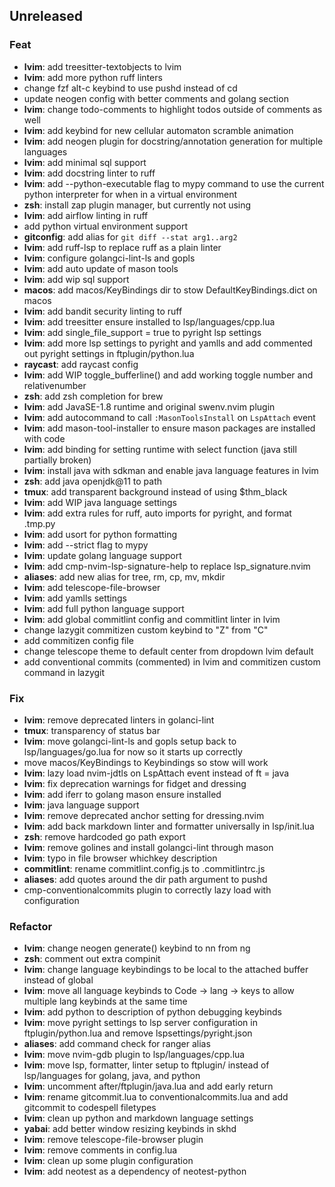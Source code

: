 ## Unreleased

### Feat

- **lvim**: add treesitter-textobjects to lvim
- **lvim**: add more python ruff linters
- change fzf alt-c keybind to use pushd instead of cd
- update neogen config with better comments and golang section
- **lvim**: change todo-comments to highlight todos outside of comments as well
- **lvim**: add keybind for new cellular automaton scramble animation
- **lvim**: add neogen plugin for docstring/annotation generation for multiple languages
- **lvim**: add minimal sql support
- **lvim**: add docstring linter to ruff
- **lvim**: add --python-executable flag to mypy command to use the current python interpreter for when in a virtual environment
- **zsh**: install zap plugin manager, but currently not using
- **lvim**: add airflow linting in ruff
- add python virtual environment support
- **gitconfig**: add alias for `git diff --stat arg1..arg2`
- **lvim**: add ruff-lsp to replace ruff as a plain linter
- **lvim**: configure golangci-lint-ls and gopls
- **lvim**: add auto update of mason tools
- **lvim**: add wip sql support
- **macos**: add macos/KeyBindings dir to stow DefaultKeyBindings.dict on macos
- **lvim**: add bandit security linting to ruff
- **lvim**: add treesitter ensure installed to lsp/languages/cpp.lua
- **lvim**: add single_file_support = true to pyright lsp settings
- **lvim**: add more lsp settings to pyright and yamlls and add commented out pyright settings in ftplugin/python.lua
- **raycast**: add raycast config
- **lvim**: add WIP toggle_bufferline() and add working toggle number and relativenumber
- **zsh**: add zsh completion for brew
- **lvim**: add JavaSE-1.8 runtime and original swenv.nvim plugin
- **lvim**: add autocommand to call `:MasonToolsInstall` on `LspAttach` event
- **lvim**: add mason-tool-installer to ensure mason packages are installed with code
- **lvim**: add binding for setting runtime with select function (java still partially broken)
- **lvim**: install java with sdkman and enable java language features in lvim
- **zsh**: add java openjdk@11 to path
- **tmux**: add transparent background instead of using $thm_black
- **lvim**: add WIP java language settings
- **lvim**: add extra rules for ruff, auto imports for pyright, and format .tmp.py
- **lvim**: add usort for python formatting
- **lvim**: add --strict flag to mypy
- **lvim**: update golang language support
- **lvim**: add cmp-nvim-lsp-signature-help to replace lsp_signature.nvim
- **aliases**: add new alias for tree, rm, cp, mv, mkdir
- **lvim**: add telescope-file-browser
- **lvim**: add yamlls settings
- **lvim**: add full python language support
- **lvim**: add global commitlint config and commitlint linter in lvim
- change lazygit commitizen custom keybind to "Z" from "C"
- add commitizen config file
- change telescope theme to default center from dropdown lvim default
- add conventional commits (commented) in lvim and commitizen custom command in lazygit

### Fix

- **lvim**: remove deprecated linters in golanci-lint
- **tmux**: transparency of status bar
- **lvim**: move golangci-lint-ls and gopls setup back to lsp/languages/go.lua for now so it starts up correctly
- move macos/KeyBindings to Keybindings so stow will work
- **lvim**: lazy load nvim-jdtls on LspAttach event instead of ft = java
- **lvim**: fix deprecation warnings for fidget and dressing
- **lvim**: add iferr to golang mason ensure installed
- **lvim**: java language support
- **lvim**: remove deprecated anchor setting for dressing.nvim
- **lvim**: add back markdown linter and formatter universally in lsp/init.lua
- **zsh**: remove hardcoded go path export
- **lvim**: remove golines and install golangci-lint through mason
- **lvim**: typo in file browser whichkey description
- **commitlint**: rename commitlint.config.js to .commitlintrc.js
- **aliases**: add quotes around the dir path argument to pushd
- cmp-conventionalcommits plugin to correctly lazy load with configuration

### Refactor

- **lvim**: change neogen generate() keybind to nn from ng
- **zsh**: comment out extra compinit
- **lvim**: change language keybindings to be local to the attached buffer instead of global
- **lvim**: move all language keybinds to Code -> lang -> keys to allow multiple lang keybinds at the same time
- **lvim**: add python to description of python debugging keybinds
- **lvim**: move pyright settings to lsp server configuration in ftplugin/python.lua and remove lspsettings/pyright.json
- **aliases**: add command check for ranger alias
- **lvim**: move nvim-gdb plugin to lsp/languages/cpp.lua
- **lvim**: move lsp, formatter, linter setup to ftplugin/ instead of lsp/languages for golang, java, and python
- **lvim**: uncomment after/ftplugin/java.lua and add early return
- **lvim**: rename gitcommit.lua to conventionalcommits.lua and add gitcommit to codespell filetypes
- **lvim**: clean up python and markdown language settings
- **yabai**: add better window resizing keybinds in skhd
- **lvim**: remove telescope-file-browser plugin
- **lvim**: remove comments in config.lua
- **lvim**: clean up some plugin configuration
- **lvim**: add neotest as a dependency of neotest-python
